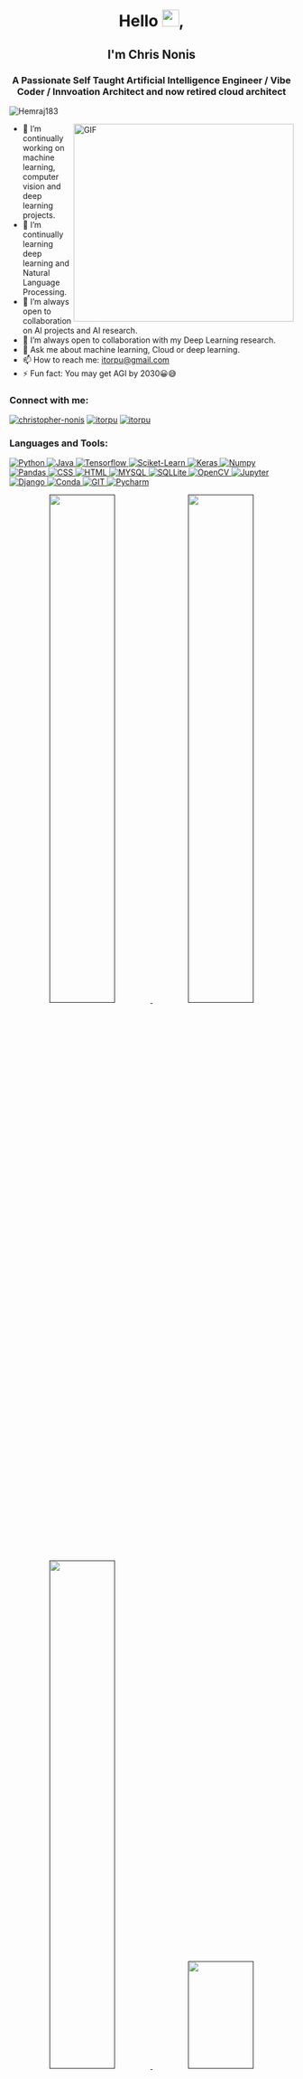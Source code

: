 <h1 align="center">Hello <img src="https://raw.githubusercontent.com/aemmadi/aemmadi/master/wave.gif" width="30px">,</h1>

<h2 align="center">I'm Chris Nonis</h2>
<h3 align="center">A Passionate Self Taught Artificial Intelligence Engineer / Vibe Coder / Innvoation Architect and now retired cloud architect</h3>

<p align="left"> <img src="https://komarev.com/ghpvc/?username=chrisnonis&label=Profile%20views&color=0e75b6&style=flat" alt="Hemraj183" /> </p>




<img align="right" alt="GIF" src="https://github.com/chrisnonis/chrisnonis/blob/main/coding.gif" width="390" height="350" />



- 🔭 I’m continually working on machine learning, computer vision and deep learning projects.
- 🌱 I’m continually learning deep learning and Natural Language Processing.
- 👯 I’m always open to collaboration on AI projects and AI research.
- 🤔 I’m always open to collaboration with my Deep Learning research.
- 💬 Ask me about machine learning, Cloud or deep learning.
- 📫 How to reach me: itorpu@gmail.com
- ⚡ Fun fact: You may get AGI by 2030😀😅
<h3 align="left">Connect with me:</h3>
<p align="left">
<a href="https://[www.linkedin.com/in/christopher-nonis](https://www.linkedin.com/in/christopher-nonis/)/" target="blank"><img src="https://img.shields.io/badge/LinkedIn-0077B5?style=for-the-badge&logo=linkedin&logoColor=white" alt="christopher-nonis" /></a>
<a href="https://www.instagram.com/itorpu" target="blank"><img src="https://img.shields.io/badge/-Instagram-e4405f?style=for-the-badge&logo=appveyor&logo=Instagram&logoColor=white" alt="itorpu" /></a>
<a href="mailto:itorpu@gmail.com" target="_blank"><img src="https://img.shields.io/badge/Gmail-D14836?style=for-the-badge&logo=gmail&logoColor=white" alt="itorpu" /></a></p>
<h3 align="left">Languages and Tools:</h3>
<p align="left"> <a href="" target="_blank"> <img src="https://img.shields.io/badge/Python-FFD43B?style=for-the-badge&logo=python&logoColor=darkgreen" alt="Python"/>
<a href="" target="_blank"> <img src="https://img.shields.io/badge/Java-ED8B00?style=for-the-badge&logo=java&logoColor=white" alt="Java"/>
<a href="" target="_blank"> <img src="https://img.shields.io/badge/TensorFlow-FF6F00?style=for-the-badge&logo=TensorFlow&logoColor=white" alt="Tensorflow"/> 
<a href="" target="_blank"> <img src="https://img.shields.io/badge/scikit_learn-F7931E?style=for-the-badge&logo=scikit-learn&logoColor=white" alt="Sciket-Learn"/>
<a href="" target="_blank"> <img src="https://img.shields.io/badge/Keras-D00000?style=for-the-badge&logo=Keras&logoColor=white" alt="Keras"/>
<a href="" target="_blank"> <img src="https://img.shields.io/badge/Numpy-777BB4?style=for-the-badge&logo=numpy&logoColor=white" alt="Numpy"/> 
<a href="" target="_blank"> <img src="https://img.shields.io/badge/Pandas-2C2D72?style=for-the-badge&logo=pandas&logoColor=white" alt="Pandas"/> 
<a href="" target="_blank"> <img src="https://img.shields.io/badge/CSS3-1572B6?style=for-the-badge&logo=css3&logoColor=white" alt="CSS"/> 
<a href="" target="_blank"> <img src="https://img.shields.io/badge/HTML5-E34F26?style=for-the-badge&logo=html5&logoColor=white" alt="HTML"/> 
<a href="" target="_blank"> <img src="https://img.shields.io/badge/MySQL-00000F?style=for-the-badge&logo=mysql&logoColor=white" alt="MYSQL"/> 
<a href="" target="_blank"> <img src="https://img.shields.io/badge/SQLite-07405E?style=for-the-badge&logo=sqlite&logoColor=white" alt="SQLLite"/> 
<a href="" target="_blank"> <img src="https://img.shields.io/badge/OpenCV-27338e?style=for-the-badge&logo=OpenCV&logoColor=white" alt="OpenCV"/> 
<a href="" target="_blank"> <img src="https://img.shields.io/badge/Jupyter-F37626.svg?&style=for-the-badge&logo=Jupyter&logoColor=white" alt="Jupyter"/> 
<a href="" target="_blank"> <img src="https://img.shields.io/badge/Django-092E20?style=for-the-badge&logo=django&logoColor=green" alt="Django"/>
<a href="" target="_blank"> <img src="https://img.shields.io/badge/conda-342B029.svg?&style=for-the-badge&logo=anaconda&logoColor=white" alt="Conda"/>
<a href="" target="_blank"> <img src="https://img.shields.io/badge/Git-F05032?style=for-the-badge&logo=git&logoColor=white" alt="GIT"/> 
<a href="" target="_blank"> <img src="https://img.shields.io/badge/PyCharm-000000.svg?&style=for-the-badge&logo=PyCharm&logoColor=white" alt="Pycharm"/> </p>
 
<p align="center">	
  <img width="48%" src="https://github-readme-stats.vercel.app/api?username=chrisnonis&show_icons=true&theme=tokyonight" />
  <img width="48%" src="https://github-readme-streak-stats.herokuapp.com/?user=chrisnonis&theme=tokyonight" />
</p>
 <p align="center">	
  <img width="48%" src="https://github-readme-stats.vercel.app/api/top-langs?username=chrisnonis&show_icons=true&theme=tokyonight&locale=en&layout=compact" />
  <img width="48%" height="190" src="https://readme-jokes.vercel.app/api?theme=tokyonight" />
</p>
  
<!--Trap--:)-->
